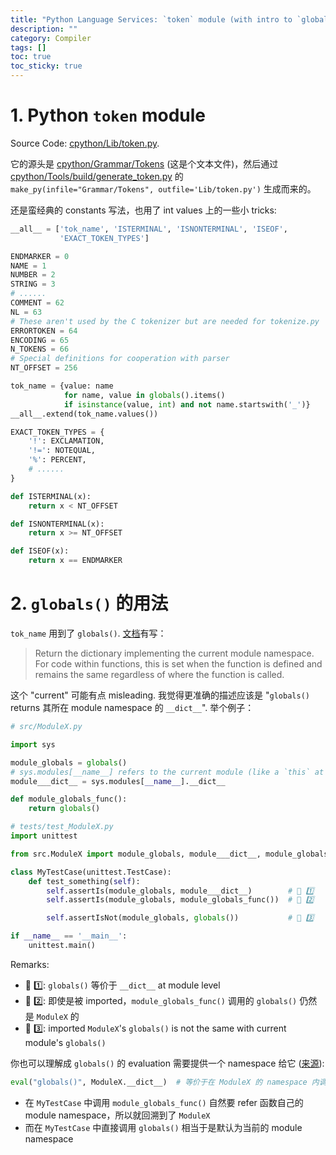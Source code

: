 ```yaml
---
title: "Python Language Services: `token` module (with intro to `globals()`)"
description: ""
category: Compiler
tags: []
toc: true
toc_sticky: true
---
```


# 1. Python `token` module

Source Code: [cpython/Lib/token.py](https://github.com/python/cpython/blob/3.13/Lib/token.py).

它的源头是 [cpython/Grammar/Tokens](https://github.com/python/cpython/blob/3.13/Grammar/Tokens) (这是个文本文件)，然后通过 [cpython/Tools/build/generate_token.py](https://github.com/python/cpython/blob/3.13/Tools/build/generate_token.py) 的 `make_py(infile="Grammar/Tokens", outfile='Lib/token.py')` 生成而来的。

还是蛮经典的 constants 写法，也用了 int values 上的一些小 tricks:

```python
__all__ = ['tok_name', 'ISTERMINAL', 'ISNONTERMINAL', 'ISEOF',
           'EXACT_TOKEN_TYPES']

ENDMARKER = 0
NAME = 1
NUMBER = 2
STRING = 3
# ......
COMMENT = 62
NL = 63
# These aren't used by the C tokenizer but are needed for tokenize.py
ERRORTOKEN = 64
ENCODING = 65
N_TOKENS = 66
# Special definitions for cooperation with parser
NT_OFFSET = 256

tok_name = {value: name
            for name, value in globals().items()
            if isinstance(value, int) and not name.startswith('_')}
__all__.extend(tok_name.values())

EXACT_TOKEN_TYPES = {
    '!': EXCLAMATION,
    '!=': NOTEQUAL,
    '%': PERCENT,
    # ......
}

def ISTERMINAL(x):
    return x < NT_OFFSET

def ISNONTERMINAL(x):
    return x >= NT_OFFSET

def ISEOF(x):
    return x == ENDMARKER
```

# 2. `globals()` 的用法

`tok_name` 用到了 `globals()`. [文档](https://docs.python.org/3/library/functions.html#globals)有写：

> Return the dictionary implementing the current module namespace. For code within functions, this is set when the function is defined and remains the same regardless of where the function is called.

这个 "current" 可能有点 misleading. 我觉得更准确的描述应该是 "`globals()` returns 其所在 module namespace 的 `__dict__`". 举个例子：

```python
# src/ModuleX.py

import sys

module_globals = globals()
# sys.modules[__name__] refers to the current module (like a `this` at module level)
module___dict__ = sys.modules[__name__].__dict__

def module_globals_func():
    return globals()
```

```python
# tests/test_ModuleX.py
import unittest

from src.ModuleX import module_globals, module___dict__, module_globals_func

class MyTestCase(unittest.TestCase):
    def test_something(self):
        self.assertIs(module_globals, module___dict__)        # 📌 1️⃣
        self.assertIs(module_globals, module_globals_func())  # 📌 2️⃣

        self.assertIsNot(module_globals, globals())           # 📌 3️⃣

if __name__ == '__main__':
    unittest.main()
```

Remarks:

- 📌 1️⃣: `globals()` 等价于 `__dict__` at module level
- 📌 2️⃣: 即使是被 imported，`module_globals_func()` 调用的 `globals()` 仍然是 `ModuleX` 的
- 📌 3️⃣: imported `ModuleX`'s `globals()` is not the same with current module's `globals()`

你也可以理解成 `globals()` 的 evaluation 需要提供一个 namespace 给它 ([来源](https://discuss.python.org/t/where-is-the-globals/18642/3)):

```python
eval("globals()", ModuleX.__dict__)  # 等价于在 ModuleX 的 namespace 内调用 globals()
```

- 在 `MyTestCase` 中调用 `module_globals_func()` 自然要 refer 函数自己的 module namespace，所以就回溯到了 `ModuleX`
- 而在 `MyTestCase` 中直接调用 `globals()` 相当于是默认为当前的 module namespace